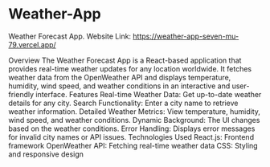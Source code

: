 # Weather-App
Weather Forecast App.
Website Link: https://weather-app-seven-mu-79.vercel.app/


Overview
The Weather Forecast App is a React-based application that provides real-time weather updates for any location worldwide. It fetches weather data from the OpenWeather API and displays temperature, humidity, wind speed, and weather conditions in an interactive and user-friendly interface.
Features Real-time Weather Data: Get up-to-date weather details for any city. Search Functionality: Enter a city name to retrieve weather information. Detailed Weather Metrics: View temperature, humidity, wind speed, and weather conditions. Dynamic Background: The UI changes based on the weather conditions. Error Handling: Displays error messages for invalid city names or API issues. Technologies Used React.js: Frontend framework OpenWeather API: Fetching real-time weather data CSS: Styling and responsive design
